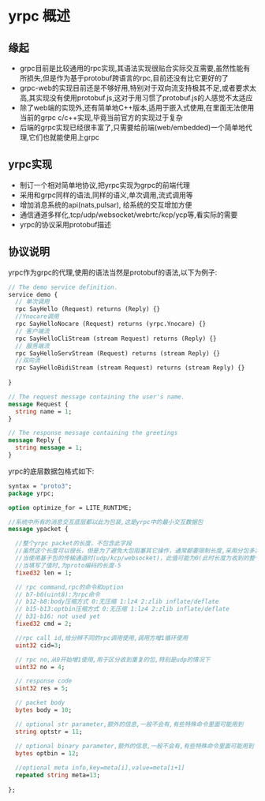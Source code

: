 # yrpc 概述



## 缘起

- grpc目前是比较通用的rpc实现,其语法实现很贴合实际交互需要,虽然性能有所损失,但是作为基于protobuf跨语言的rpc,目前还没有比它更好的了
- grpc-web的实现目前还是不够好用,特别对于双向流支持极其不足,或者要求太高,其实现没有使用protobuf.js,这对于用习惯了protobuf.js的人感觉不太适应
- 除了web端的实现外,还有简单地C++版本,适用于嵌入式使用,在里面无法使用当前的grpc c/c++实现,毕竟当前官方的实现过于复杂
- 后端的grpc实现已经很丰富了,只需要给前端(web/embedded)一个简单地代理,它们也就能使用上grpc



## yrpc实现

- 制订一个相对简单地协议,把yrpc实现为grpc的前端代理
- 采用和grpc同样的语法,同样的语义,单次调用,流式调用等
- 增加消息系统的api(nats,pulsar), 给系统的交互增加方便
- 通信通道多样化,tcp/udp/websocket/webrtc/kcp/ycp等,看实际的需要
- yrpc的协议采用protobuf描述



## 协议说明

 yrpc作为grpc的代理,使用的语法当然是protobuf的语法,以下为例子:

```protobuf
// The demo service definition.
service demo {
  // 单次调用
  rpc SayHello (Request) returns (Reply) {}
  //Ynocare调用
  rpc SayHelloNocare (Request) returns (yrpc.Ynocare) {}
  // 客户端流
  rpc SayHelloCliStream (stream Request) returns (Reply) {}
  // 服务端流
  rpc SayHelloServStream (Request) returns (stream Reply) {}
  //双向流
  rpc SayHelloBidiStream (stream Request) returns (stream Reply) {}
  
}

// The request message containing the user's name.
message Request {
  string name = 1;
}

// The response message containing the greetings
message Reply {
  string message = 1;
}
```



yrpc的底层数据包格式如下:

```protobuf
syntax = "proto3";
package yrpc;

option optimize_for = LITE_RUNTIME;

//系统中所有的消息交互底层都以此为包装,这是yrpc中的最小交互数据包
message ypacket {

  //整个yrpc packet的长度，不包含此字段
  //虽然这个长度可以很长，但是为了避免大包阻塞其它操作，通常都要限制长度,采用分包多发机制
  //当使用基于包的传输通道时(udp/kcp/websocket)，此值可能为0(此时长度为收到的整个包的长度)
  //当填写了值时,为proto编码的长度-5
  fixed32 len = 1;

  // rpc command,rpc的命令和option
  // b7-b0(uint8):为rpc命令
  // b12-b8:body压缩方式 0:无压缩 1:lz4 2:zlib inflate/deflate
  // b15-b13:optbin压缩方式 0:无压缩 1:lz4 2:zlib inflate/deflate
  // b31-b16: not used yet
  fixed32 cmd = 2;

  //rpc call id,给分辨不同的rpc调用使用,调用方增1循环使用
  uint32 cid=3;

  // rpc no,从0开始增1使用,用于区分收到重复的包,特别是udp的情况下
  uint32 no = 4;

  // response code
  sint32 res = 5;

  // packet body
  bytes body = 10;

  // optional str parameter,额外的信息,一般不会有,有些特殊命令里面可能用到
  string optstr = 11;

  // optional binary parameter,额外的信息,一般不会有,有些特殊命令里面可能用到
  bytes optbin = 12;
  
  //optional meta info,key=meta[i],value=meta[i+1]
  repeated string meta=13;
  
};
```